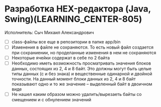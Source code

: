 # Разработка HEX-редактора (Java, Swing)(LEARNING_CENTER-805)

Исполнитель: Сыч Михаил Александрович

- [ ] class-файлы все еще в репозитории в папке app/bin
- [ ] Изменения в файле не сохраняются. То есть новый файл создается при сохраниении, но проделанные изменения в нем не сохраняются
- [ ] Некоторые ячейки содержат в себе по 2 байта
- [ ] Необходимо иметь возможность просматривать значения блоков данных, состоящих из 2, 4 и 8 байт. Это должны могут быть целые типы данных (с и без знака) и вещественные одинарной и двойной точности. На данный момент блоки данных из  2, 4 и 8 байт показывают одно и то же значение – выделенный байт в двоичном виде
- [ ] Не нашел каким образом можно удалить/вырезаеть байты со смещением и с обнулением значений